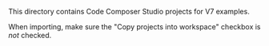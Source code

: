 This directory contains Code Composer Studio projects for V7 examples.

When importing, make sure the "Copy projects into workspace" checkbox is *not* checked.

